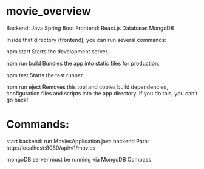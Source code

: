 # movie_overview
Backend: Java Spring Boot
Frontend: React.js
Database: MongoDB

Inside that directory (frontend), you can run several commands:

  npm start
    Starts the development server.

  npm run build
    Bundles the app into static files for production.

  npm test
    Starts the test runner.

  npm run eject
    Removes this tool and copies build dependencies, configuration files
    and scripts into the app directory. If you do this, you can’t go back!


# Commands:
start backend: run MoviesApplication.java
backend Path:  http://localhost:8080/api/v1/movies

mongoDB server must be running
via MongoDB Compass

